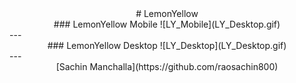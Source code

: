 <div align="center">
  # LemonYellow
</div>
<div align="center">
  ### LemonYellow Mobile
  ![LY_Mobile](LY_Desktop.gif)
</div> 
---
<div align="center">
  ### LemonYellow Desktop
  ![LY_Desktop](LY_Desktop.gif)
</div> 
---
<div align="center">
  [Sachin Manchalla](https://github.com/raosachin800)
 </div>
  
